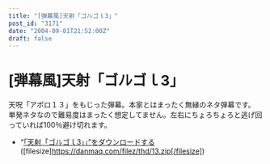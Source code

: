 ```yaml
---
title: "[弾幕風]天射「ゴﾉﾚゴｌЗ」"
post_id: "3171"
date: "2004-09-01T21:52:00Z"
draft: false
---
```


# [弾幕風]天射「ゴﾉﾚゴｌЗ」

天呪「アポロ１３」をもじった弾幕。本家とはまったく無縁のネタ弾幕です。 単発ネタなので難易度はまったく想定してません。左右にちょろちょろと逃げ回っていれば100％避け切れます。 

  * “[「天射「ゴﾉﾚゴｌЗ」」”をダウンロードする](/filez/thd/13.zip)([filesize]https://danmaq.com/filez/thd/13.zip[/filesize])
